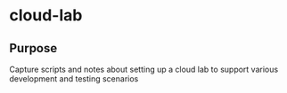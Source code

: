 # cloud-lab

## Purpose

Capture scripts and notes about setting up a cloud lab to support various development and testing scenarios
